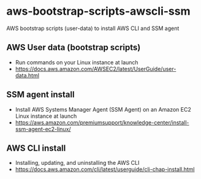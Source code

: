 # aws-bootstrap-scripts-awscli-ssm
AWS bootstrap scripts (user-data) to install AWS CLI and SSM agent

## AWS User data (bootstrap scripts) 

* Run commands on your Linux instance at launch
* https://docs.aws.amazon.com/AWSEC2/latest/UserGuide/user-data.html

## SSM agent install

* Install AWS Systems Manager Agent (SSM Agent) on an Amazon EC2 Linux instance at launch
* https://aws.amazon.com/premiumsupport/knowledge-center/install-ssm-agent-ec2-linux/

## AWS CLI install

* Installing, updating, and uninstalling the AWS CLI
* https://docs.aws.amazon.com/cli/latest/userguide/cli-chap-install.html
